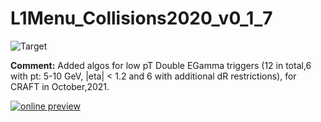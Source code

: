 # L1Menu_Collisions2020_v0_1_7

![Target](https://img.shields.io/badge/Target-CRAFT-orange)

**Comment:** Added algos for low pT Double EGamma triggers (12 in total,6 with pt: 5-10 GeV, |eta| < 1.2 and 6 with additional dR restrictions), for CRAFT in October,2021. 

[![online preview](https://img.shields.io/badge/Online%20preview-click%20here-blue)](https://htmlpreview.github.io/?https://raw.githubusercontent.com/priyasajid/L1MenuRun3/blob/master/official/L1Menu_Collisions2020_v0_1_7/L1Menu_Collisions2020_v0_1_7.html)
